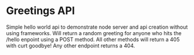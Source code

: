 # Greetings API

Simple hello world api to demonstrate node server and api creation without using frameworks. Will return a random greeting for anyone who hits the /hello enpoint using a POST method. All other methods will return a 405 with curt goodbye! Any other endpoint returns a 404.
